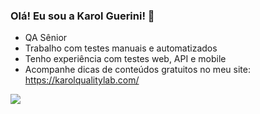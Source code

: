### Olá! Eu sou a Karol Guerini! 👋

- QA Sênior
- Trabalho com testes manuais e automatizados
- Tenho experiência com testes web, API e mobile
- Acompanhe dicas de conteúdos gratuitos no meu site: https://karolqualitylab.com/


<div> 
  <a href="https://www.linkedin.com/in/karol-guerini/" target="_blank"><img src="https://img.shields.io/badge/-LinkedIn-%230077B5?style=for-the-badge&logo=linkedin&logoColor=white" target="_blank"></a> 
 
 
</div>
